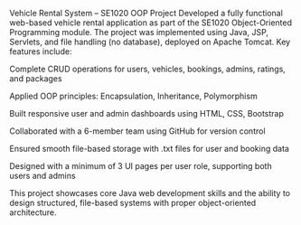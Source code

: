 Vehicle Rental System – SE1020 OOP Project
Developed a fully functional web-based vehicle rental application as part of the SE1020 Object-Oriented Programming module. The project was implemented using Java, JSP, Servlets, and file handling (no database), deployed on Apache Tomcat. Key features include:

Complete CRUD operations for users, vehicles, bookings, admins, ratings, and packages

Applied OOP principles: Encapsulation, Inheritance, Polymorphism

Built responsive user and admin dashboards using HTML, CSS, Bootstrap

Collaborated with a 6-member team using GitHub for version control

Ensured smooth file-based storage with .txt files for user and booking data

Designed with a minimum of 3 UI pages per user role, supporting both users and admins

This project showcases core Java web development skills and the ability to design structured, file-based systems with proper object-oriented architecture.
